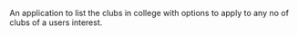An application to list the clubs in college with options to apply to any no of clubs of a users interest. 
